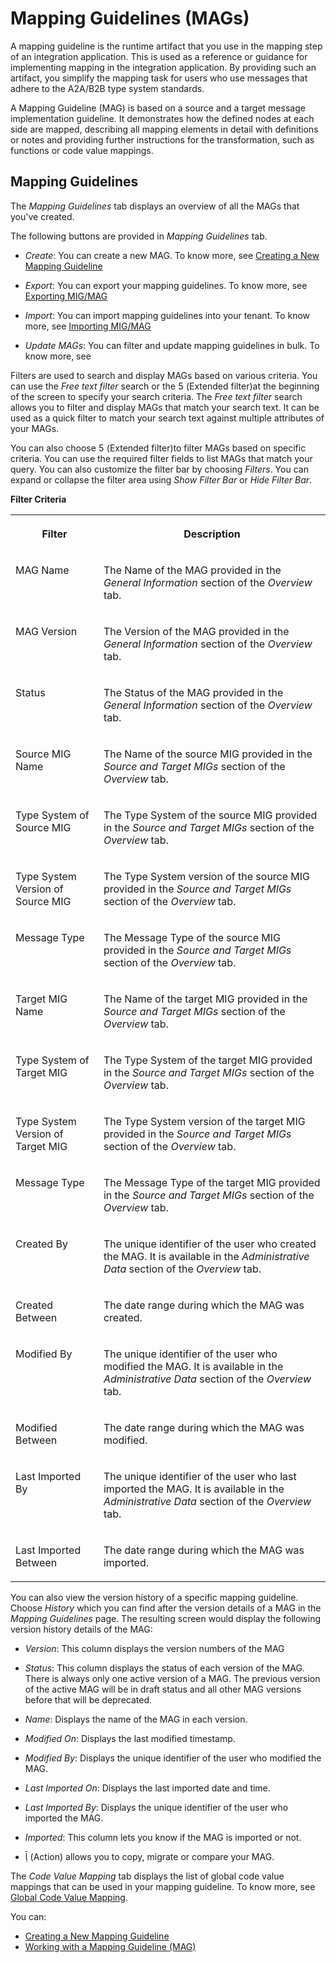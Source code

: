 <!-- loio42124f465fc0472a8ab0de30aa14edef -->

<link rel="stylesheet" type="text/css" href="../css/sap-icons.css"/>

# Mapping Guidelines \(MAGs\)



A mapping guideline is the runtime artifact that you use in the mapping step of an integration application. This is used as a reference or guidance for implementing mapping in the integration application. By providing such an artifact, you simplify the mapping task for users who use messages that adhere to the A2A/B2B type system standards.

A Mapping Guideline \(MAG\) is based on a source and a target message implementation guideline. It demonstrates how the defined nodes at each side are mapped, describing all mapping elements in detail with definitions or notes and providing further instructions for the transformation, such as functions or code value mappings.



<a name="loio42124f465fc0472a8ab0de30aa14edef__section_cl4_ttt_d4b"/>

## Mapping Guidelines

The *Mapping Guidelines* tab displays an overview of all the MAGs that you've created.

The following buttons are provided in *Mapping Guidelines* tab.

-   *Create*: You can create a new MAG. To know more, see [Creating a New Mapping Guideline](creating-a-new-mapping-guideline-a42920e.md)

-   *Export*: You can export your mapping guidelines. To know more, see [Exporting MIG/MAG](exporting-mig-mag-c8bba26.md)
-   *Import*: You can import mapping guidelines into your tenant. To know more, see [Importing MIG/MAG](importing-mig-mag-7139aad.md)
-   *Update MAGs*: You can filter and update mapping guidelines in bulk. To know more, see

Filters are used to search and display MAGs based on various criteria. You can use the *Free text filter* search or the <span class="SAP-icons-V5"></span> \(Extended filter\)at the beginning of the screen to specify your search criteria. The *Free text filter* search allows you to filter and display MAGs that match your search text. It can be used as a quick filter to match your search text against multiple attributes of your MAGs.

You can also choose <span class="SAP-icons-V5"></span> \(Extended filter\)to filter MAGs based on specific criteria. You can use the required filter fields to list MAGs that match your query. You can also customize the filter bar by choosing *Filters*. You can expand or collapse the filter area using *Show Filter Bar* or *Hide Filter Bar*.

**Filter Criteria**


<table>
<tr>
<th valign="top">

Filter

</th>
<th valign="top">

Description

</th>
</tr>
<tr>
<td valign="top">

MAG Name

</td>
<td valign="top">

The Name of the MAG provided in the *General Information* section of the *Overview* tab.

</td>
</tr>
<tr>
<td valign="top">

MAG Version

</td>
<td valign="top">

The Version of the MAG provided in the *General Information* section of the *Overview* tab.

</td>
</tr>
<tr>
<td valign="top">

Status

</td>
<td valign="top">

The Status of the MAG provided in the *General Information* section of the *Overview* tab.

</td>
</tr>
<tr>
<td valign="top">

Source MIG Name

</td>
<td valign="top">

The Name of the source MIG provided in the *Source and Target MIGs* section of the *Overview* tab.

</td>
</tr>
<tr>
<td valign="top">

Type System of Source MIG

</td>
<td valign="top">

The Type System of the source MIG provided in the *Source and Target MIGs* section of the *Overview* tab.

</td>
</tr>
<tr>
<td valign="top">

Type System Version of Source MIG

</td>
<td valign="top">

The Type System version of the source MIG provided in the *Source and Target MIGs* section of the *Overview* tab.

</td>
</tr>
<tr>
<td valign="top">

Message Type

</td>
<td valign="top">

The Message Type of the source MIG provided in the *Source and Target MIGs* section of the *Overview* tab.

</td>
</tr>
<tr>
<td valign="top">

Target MIG Name

</td>
<td valign="top">

The Name of the target MIG provided in the *Source and Target MIGs* section of the *Overview* tab.

</td>
</tr>
<tr>
<td valign="top">

Type System of Target MIG

</td>
<td valign="top">

The Type System of the target MIG provided in the *Source and Target MIGs* section of the *Overview* tab.

</td>
</tr>
<tr>
<td valign="top">

Type System Version of Target MIG

</td>
<td valign="top">

The Type System version of the target MIG provided in the *Source and Target MIGs* section of the *Overview* tab.

</td>
</tr>
<tr>
<td valign="top">

Message Type

</td>
<td valign="top">

The Message Type of the target MIG provided in the *Source and Target MIGs* section of the *Overview* tab.

</td>
</tr>
<tr>
<td valign="top">

Created By

</td>
<td valign="top">

The unique identifier of the user who created the MAG. It is available in the *Administrative Data* section of the *Overview* tab.

</td>
</tr>
<tr>
<td valign="top">

Created Between

</td>
<td valign="top">

The date range during which the MAG was created.

</td>
</tr>
<tr>
<td valign="top">

Modified By

</td>
<td valign="top">

The unique identifier of the user who modified the MAG. It is available in the *Administrative Data* section of the *Overview* tab.

</td>
</tr>
<tr>
<td valign="top">

Modified Between

</td>
<td valign="top">

The date range during which the MAG was modified.

</td>
</tr>
<tr>
<td valign="top">

Last Imported By

</td>
<td valign="top">

The unique identifier of the user who last imported the MAG. It is available in the *Administrative Data* section of the *Overview* tab.

</td>
</tr>
<tr>
<td valign="top">

Last Imported Between

</td>
<td valign="top">

The date range during which the MAG was imported.

</td>
</tr>
</table>

You can also view the version history of a specific mapping guideline. Choose *History* which you can find after the version details of a MAG in the *Mapping Guidelines* page. The resulting screen would display the following version history details of the MAG:

-   *Version*: This column displays the version numbers of the MAG

-   *Status*: This column displays the status of each version of the MAG. There is always only one active version of a MAG. The previous version of the active MAG will be in draft status and all other MAG versions before that will be deprecated.

-   *Name*: Displays the name of the MAG in each version.

-   *Modified On*: Displays the last modified timestamp.

-   *Modified By*: Displays the unique identifier of the user who modified the MAG.

-   *Last Imported On*: Displays the last imported date and time.

-   *Last Imported By*: Displays the unique identifier of the user who imported the MAG.
-   *Imported*: This column lets you know if the MAG is imported or not.
-   <span class="SAP-icons-V5"></span> \(Action\) allows you to copy, migrate or compare your MAG.

The *Code Value Mapping* tab displays the list of global code value mappings that can be used in your mapping guideline. To know more, see [Global Code Value Mapping](global-code-value-mapping-fd1d3ff.md).



You can:

-   [Creating a New Mapping Guideline](creating-a-new-mapping-guideline-a42920e.md)
-   [Working with a Mapping Guideline \(MAG\)](working-with-a-mapping-guideline-mag-0803ca6.md)

